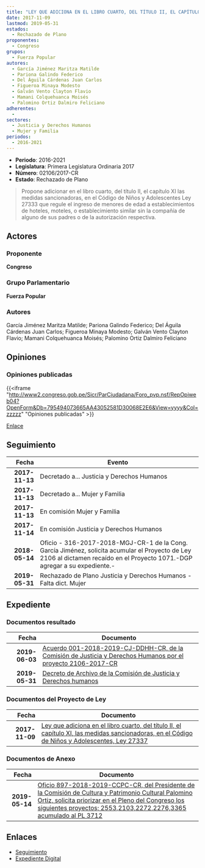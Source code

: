 ```yaml
---
title: "LEY QUE ADICIONA EN EL LIBRO CUARTO, DEL TÍTULO II, EL CAPÍTULO XI, LAS MEDIDAS SANCIONADORAS EN EL CÓDIGO DE NIÑOS Y ADOLESCENTES LEY 27337"
date: 2017-11-09
lastmod: 2019-05-31
estados: 
  - Rechazado de Plano
proponentes: 
  - Congreso
grupos: 
  - Fuerza Popular
autores: 
  - García Jiménez Maritza Matilde
  - Pariona Galindo Federico
  - Del Águila Cárdenas Juan Carlos
  - Figueroa Minaya Modesto
  - Galván Vento Clayton Flavio
  - Mamani Colquehuanca Moisés
  - Palomino Ortiz Dalmiro Feliciano
adherentes: 
  - 
sectores: 
  - Justicia y Derechos Humanos
  - Mujer y Familia
periodos: 
  - 2016-2021
---
```


- **Periodo**: 2016-2021
- **Legislatura**: Primera Legislatura Ordinaria 2017
- **Número**: 02106/2017-CR
- **Estado**: Rechazado de Plano

> Propone adicionar en el libro cuarto, del título II, el capítulo XI las medidas sancionadoras, en el Código de Niños y Adolescentes Ley 27333 que regule el ingreso de menores de edad a establecimientos de hoteles, moteles, o establecimiento similar sin la compañía de alguno de sus padres o de la autorización respectiva.


## Actores

### Proponente

**Congreso**

### Grupo Parlamentario

**Fuerza Popular**

### Autores

García Jiménez Maritza Matilde; Pariona Galindo Federico; Del Águila Cárdenas Juan Carlos; Figueroa Minaya Modesto; Galván Vento Clayton Flavio; Mamani Colquehuanca Moisés; Palomino Ortiz Dalmiro Feliciano


## Opiniones

### Opiniones publicadas

{{<iframe "http://www2.congreso.gob.pe/Sicr/ParCiudadana/Foro_pvp.nsf/RepOpiweb04?OpenForm&Db=795494073665AA43052581D30068E2E6&View=yyyy&Col=zzzzz" "Opiniones publicadas" >}}

[Enlace](http://www2.congreso.gob.pe/Sicr/ParCiudadana/Foro_pvp.nsf/RepOpiweb04?OpenForm&Db=795494073665AA43052581D30068E2E6&View=yyyy&Col=zzzzz)

## Seguimiento

| Fecha | Evento |
|------:|--------|
| **2017-11-13** | Decretado a... Justicia y Derechos Humanos|
| **2017-11-13** | Decretado a... Mujer y Familia|
| **2017-11-13** | En comisión Mujer y Familia|
| **2017-11-14** | En comisión Justicia y Derechos Humanos|
| **2018-05-14** | Oficio - 316-2017-2018-MGJ-CR-1 de la Cong. García Jiménez, solicita acumular el Proyecto de Ley 2106 al dictamen recaído en el Proyecto 1071.-DGP agregar a su expediente.-|
| **2019-05-31** | Rechazado de Plano Justicia y Derechos Humanos - Falta dict. Mujer|


## Expediente


### Documentos resultado

| Fecha | Documento |
|------:|--------|
| **2019-06-03** | [Acuerdo 001-2018-2019-CJ-DDHH-CR, de la Comisión de Justicia y Derechos Humanos por el proyecto 2106-2017-CR](http://www.leyes.congreso.gob.pe/Documentos/2016_2021/Decretos/Archivamiento/DA0040620190603.pdf) |
| **2019-05-31** | [Decreto de Archivo de la Comisión de Justicia y Derechos humanos](http://www.leyes.congreso.gob.pe/Documentos/2016_2021/Decretos/Archivamiento/DA0210620190531.pdf) |

### Documentos del Proyecto de Ley

| Fecha | Documento |
|------:|--------|
| **2017-11-09** | [Ley que adiciona en el libro cuarto, del título II, el capítulo XI, las medidas sancionadoras, en el Código de Niños y Adolescentes, Ley 27337](http://www.leyes.congreso.gob.pe/Documentos/2016_2021/Proyectos_de_Ley_y_de_Resoluciones_Legislativas/PL0210620171109.pdf) |

### Documentos de Anexo

| Fecha | Documento |
|------:|--------|
| **2019-05-14** | [Oficio 897-2018-2019-CCPC-CR, del Presidente de la Comisión de Cultura y Patrimonio Cultural Palomino Ortiz, solicita priorizar en el Pleno del Congreso los siguientes proyectos; 2553,2103,2272,2276,3365 acumulado al PL 3712](http://www.leyes.congreso.gob.pe/Documentos/2016_2021/Oficios/Comisiones_Ordinarias/OFICIO-897-2018-2019-CCPC-CR.pdf) |

## Enlaces 

- [Seguimiento](http://www2.congreso.gob.pe/Sicr/TraDocEstProc/CLProLey2016.nsf/f7fff46988ca05b1052578e100829cc7/9ddbf3e28a2d9b12052581d300698f2d?OpenDocument)
- [Expediente Digital](http://www2.congreso.gob.pe/Sicr/TraDocEstProc/CLProLey2016.nsf/f7fff46988ca05b1052578e100829cc7/9ddbf3e28a2d9b12052581d300698f2d?OpenDocument&Click=05257FB7005EB655.eb71d0cf91d8294e05256cdf006b5706/$Body/0.1C6C)
